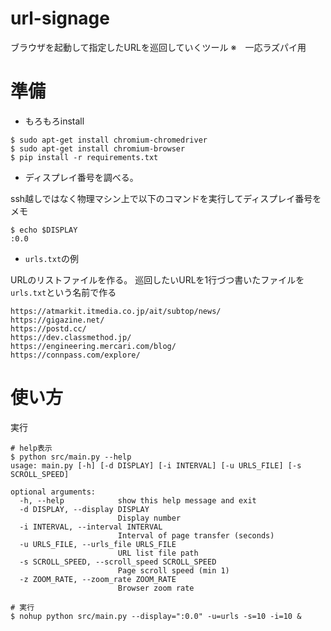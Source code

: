 # url-signage
ブラウザを起動して指定したURLを巡回していくツール
※　一応ラズパイ用

# 準備

- もろもろinstall

```
$ sudo apt-get install chromium-chromedriver
$ sudo apt-get install chromium-browser
$ pip install -r requirements.txt 

```

- ディスプレイ番号を調べる。

ssh越しではなく物理マシン上で以下のコマンドを実行してディスプレイ番号をメモ

```
$ echo $DISPLAY
:0.0

```



- `urls.txt`の例

URLのリストファイルを作る。
巡回したいURLを1行づつ書いたファイルを`urls.txt`という名前で作る

``` 
https://atmarkit.itmedia.co.jp/ait/subtop/news/
https://gigazine.net/
https://postd.cc/
https://dev.classmethod.jp/
https://engineering.mercari.com/blog/
https://connpass.com/explore/
```

# 使い方

実行

```
# help表示
$ python src/main.py --help
usage: main.py [-h] [-d DISPLAY] [-i INTERVAL] [-u URLS_FILE] [-s SCROLL_SPEED]

optional arguments:
  -h, --help            show this help message and exit
  -d DISPLAY, --display DISPLAY
                        Display number
  -i INTERVAL, --interval INTERVAL
                        Interval of page transfer (seconds)
  -u URLS_FILE, --urls_file URLS_FILE
                        URL list file path
  -s SCROLL_SPEED, --scroll_speed SCROLL_SPEED
                        Page scroll speed (min 1)
  -z ZOOM_RATE, --zoom_rate ZOOM_RATE
                        Browser zoom rate

# 実行
$ nohup python src/main.py --display=":0.0" -u=urls -s=10 -i=10 &

```
